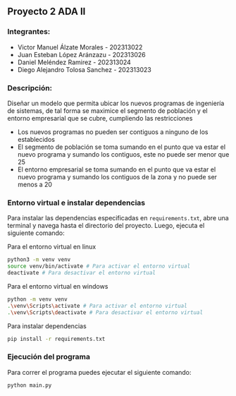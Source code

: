 ## Proyecto 2 ADA II

### Integrantes:

- Victor Manuel Álzate Morales - 202313022
- Juan Esteban López Aránzazu - 202313026
- Daniel Meléndez Ramirez - 202313024
- Diego Alejandro Tolosa Sanchez - 202313023

### Descripción:

Diseñar un modelo que permita ubicar los nuevos programas de ingeniería de sistemas, de tal forma se maximice el segmento de población y el entorno empresarial que se cubre, cumpliendo las restricciones

- Los nuevos programas no pueden ser contiguos a ninguno de los establecidos
- El segmento de población se toma sumando en el punto que va estar el nuevo programa y sumando los contiguos, este no puede ser menor que 25
- El entorno empresarial se toma sumando en el punto que va estar el nuevo programa y
sumando los contiguos de la zona y no puede ser menos a 20

### Entorno virtual e instalar dependencias

Para instalar las dependencias especificadas en `requirements.txt`, abre una terminal y navega hasta el directorio del proyecto. Luego, ejecuta el siguiente comando:

Para el entorno virtual en linux
```bash
python3 -m venv venv
source venv/bin/activate # Para activar el entorno virtual
deactivate # Para desactivar el entorno virtual
```

Para el entorno virtual en windows
```bash
python -m venv venv
.\venv\Scripts\activate # Para activar el entorno virtual
.\venv\Scripts\deactivate # Para desactivar el entorno virtual
```

Para instalar dependencias
```bash
pip install -r requirements.txt
```

### Ejecución del programa

Para correr el programa puedes ejecutar el siguiente comando:
```bash
python main.py
```
